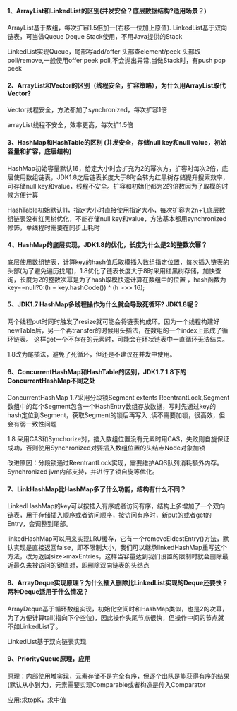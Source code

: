 #### 1、ArrayList和LinkedList的区别(并发安全？底层数据结构?适用场景？)

ArrayList基于数组，每次扩容1.5倍加一(右移一位加上原值). LinkedList基于双向链表，可当做Queue Deque Stack使用，不用Java提供的Stack

LinkedList实现Queue，尾部写add/offer 头部查element/peek 头部取poll/remove,一般使用offer peek poll,不会抛出异常,当做Stack时，有push pop peek



#### 2、ArrayList和Vector的区别（线程安全，扩容策略），为什么用ArrayList取代Vector?

Vector线程安全，方法都加了synchronized，每次扩容1倍

arrayList线程不安全，效率更高，每次扩1.5倍



#### 3、HashMap和HashTable的区别 (并发安全，存储null key和null value，初始容量和扩容，底层结构)

HashMap初始容量默认16，给定大小时会扩充为2的幂次方，扩容时每次2倍，底层使用数组链表，JDK1.8之后链表长度大于8时会转为红黑树存储提升搜索效率，可存储null key和value，线程不安全。扩容和初始化都为2的倍数因为了取模的时候方便计算

HashTable初始默认11，指定大小时直接使用指定大小，每次扩容为2n+1,底层数组链表没有红黑树优化，不能存储null key和value，方法基本都用synchronized修饰，单线程时需要在同步上耗时



#### 4、HashMap的底层实现，JDK1.8的优化，长度为什么是2的整数次幂？

底层使用数组链表，计算key的hash值后取模插入数组指定位置，每次插入链表的头部(为了避免遍历找尾)，1.8优化了链表长度大于8时采用红黑树存储，加快查询，长度为2的整数次幂是为了hash取模快速计算在数组中的位置 ，hash函数为 key==null?0:(h = key.hashCode()) ^ (h >>> 16);



#### 5、JDK1.7 HashMap多线程操作为什么就会导致死循环? JDK1.8呢？

两个线程put时同时触发了resize就可能会将链表构成环。因为一个线程构建好newTable后，另一个再transfer的时候用头插法，在数组的一个index上形成了循环链表。 这样get一个不存在的元素时，可能会在环状链表中一直循环无法结束。

1.8改为尾插法，避免了死循环，但还是不建议在并发中使用。



#### 6、ConcurrentHashMap和HashTable的区别，JDK1.7 1.8下的ConcurrentHashMap不同之处

ConcurrentHashMap 1.7采用分段锁Segment extents ReentrantLock,Segment数组中的每个Segment包含一个HashEntry数组存放数据，写时先通过key的hash定位到Segment，获取Segment的锁后再写入 ,读不需要加锁，很高效，但会有弱一致性问题

1.8 采用CAS和Synchorize对，插入数组位置没有元素时用CAS，失败则自旋保证成功，否则使用Synchronized对要插入数组位置的头结点Node对象加锁

改进原因：分段锁通过ReentrantLock实现，需要维护AQS队列消耗额外内存。Synchronized jvm内部支持，并进行了锁自旋等优化。



#### 7、LinkHashMap比HashMap多了什么功能，结构有什么不同？

LinkedHashMap的key可以按插入有序或者访问有序，结构上多增加了一个双向链表，用于存储插入顺序或者访问顺序，按访问有序时，新put的或者get的Entry，会调整到尾部。

linkedHashMap可以用来实现LRU缓存，它有一个removeEldestEntry()方法，默认实现是直接返回false，即不限制大小，我们可以继承linkedHashMap重写这个方法，改为返回size>maxEntries，这样当容量达到我们设置的限制时就会删除最近最久未被访问的键值对，即删除双向链表的头结点



#### 8、ArrayDeque实现原理？为什么插入删除比LinkedList实现的Deque还要快？两种Deque适用于什么情况？

ArrayDeque基于循环数组实现，初始化空间时和HashMap类似，也是2的次幂，为了方便计算tail(指向下个空位)，因此操作头尾节点很快，但操作中间的节点就不如LinkedList了。

LinkedList基于双向链表实现



#### 9、PriorityQueue原理，应用

原理：内部使用堆实现，元素存储不是完全有序，但逐个出队是能获得有序的结果(默认从小到大)，元素需要实现Comparable或者构造是传入Comparator

应用:求topK，求中值

